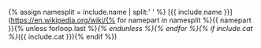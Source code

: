 {% assign namesplit = include.name | split:' ' %}
[{{ include.name }}](https://en.wikipedia.org/wiki/{% for namepart in namesplit %}{{ namepart }}{% unless forloop.last %}_{% endunless %}{% endfor %}{% if include.cat %}_({{ include.cat }}){% endif %})
